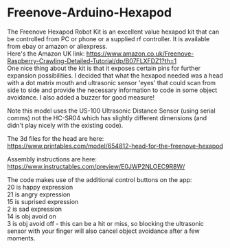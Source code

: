 # Freenove-Arduino-Hexapod

The Freenove Hexapod Robot Kit is an excellent value hexapod kit that can be controlled from PC or phone or a supplied rf controller. It is available from ebay or amazon or aliexpress.  
Here's the Amazon UK link: https://www.amazon.co.uk/Freenove-Raspberry-Crawling-Detailed-Tutorial/dp/B07FLXFDZ1?th=1  
One nice thing about the kit is that it exposes certain pins for further expansion possibilities. I decided that what the hexapod needed was a head with a dot matrix mouth and ultrasonic sensor 'eyes' that could scan from side to side and provide the necessary information to code in some object avoidance. I also added a buzzer for good measure!

Note this model uses the US-100 Ultrasonic Distance Sensor (using serial comms) not the HC-SR04 which has slightly different dimensions (and didn't play nicely with the existing code).

The 3d files for the head are here: https://www.printables.com/model/654812-head-for-the-freenove-hexapod

Assembly instructions are here: https://www.instructables.com/preview/E0JWP2NLOEC9R8W/

The code makes use of the additional control buttons on the app:  
20 is happy expression  
21 is angry expression  
15 is suprised expression  
2 is sad expression  
14 is obj avoid on  
3 is obj avoid off - this can be a hit or miss, so blocking the ultrasonic sensor with your finger will also cancel object avoidance after a few moments.  
